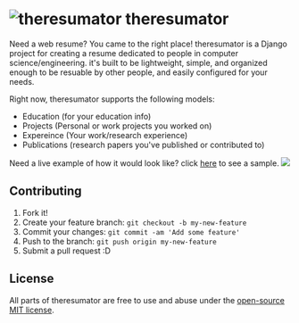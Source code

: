 # ![theresumator](http://getskeleton.com/images/feather.svg) theresumator
Need a web resume? You came to the right place! theresumator is a Django project for creating a resume dedicated to people in computer science/engineering. it's built to be lightweight, simple, and organized enough to be resuable by other people, and easily configured for your needs.

Right now, theresumator supports the following models: 
* Education (for your education info)
* Projects (Personal or work projects you worked on)
* Expereince (Your work/research experience)
* Publications (research papers you've published or contributed to)

Need a live example of how it would look like? click [here](http://ammsa.herokuapp.com/) to see a sample.
[![](https://cloud.githubusercontent.com/assets/748271/11058151/802d9360-8745-11e5-87db-e91806c8a8c4.png)](http://ammsa.herokuapp.com/)

## Contributing

1. Fork it!
2. Create your feature branch: `git checkout -b my-new-feature`
3. Commit your changes: `git commit -am 'Add some feature'`
4. Push to the branch: `git push origin my-new-feature`
5. Submit a pull request :D

## License

All parts of theresumator are free to use and abuse under the [open-source MIT license](https://github.com/AmmsA/theresumator/blob/master/LICENSE).

